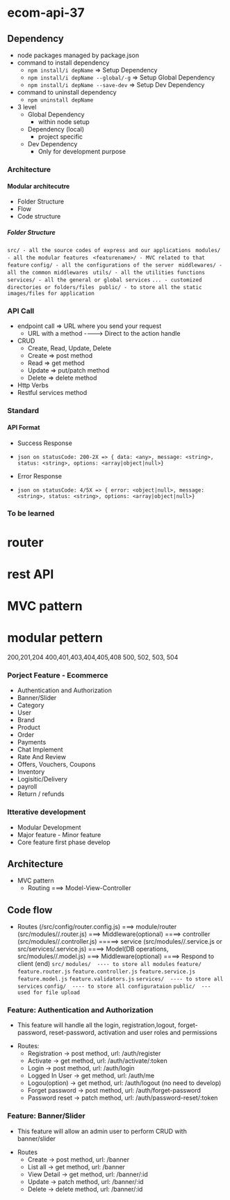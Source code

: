 # ecom-api-37
## Dependency 
- node packages managed by package.json
- command to install dependency
  - `npm install/i depName` => Setup Dependency
  - `npm install/i depName --global/-g` => Setup Global Dependency
  - `npm install/i depName --save-dev` => Setup Dev Dependency
- command to uninstall dependency
  - `npm uninstall depName`
- 3 level 
  - Global Dependency
    - within node setup 
  - Dependency (local)
    - project specific
  - Dev Dependency
    - Only for development purpose
    
### Architecture 
#### Modular architecutre
  - Folder Structure 
  - Flow 
  - Code structure 

##### Folder Structure 
  `src/ - all the source codes of express and our applications `
    `modules/ - all the modular features `
      `<featurename>/ - MVC related to that feature`
    `config/ - all the configurations of the server `
    `middlewares/ - all the common middlewares `
    `utils/ - all the utilities functions `
    `services/ - all the general or global services`
    `... - customized directories or folders/files `
  `public/ - to store all the static images/files for application `
    
  
### API Call 
- endpoint call => URL where you send your request
  - URL with a method ----> Direct to the action handle
- CRUD 
  - Create, Read, Update, Delete
  - Create => post method
  - Read =>   get method
  - Update => put/patch method
  - Delete => delete method
- Http Verbs 
- Restful services method

### Standard 
#### API Format 
* Success Response
- `json on statusCode: 200-2X => { data: <any>, message: <string>, status: <string>, options: <array|object|null>}`
* Error Response
- `json on statusCode: 4/5X => { error: <object|null>, message: <string>, status: <string>, options: <array|object|null>}`


### To be learned 
# router
# rest API
# MVC pattern
# modular pettern

200,201,204
400,401,403,404,405,408
500, 502, 503, 504


### Porject Feature - Ecommerce
* Authentication and Authorization 
* Banner/Slider
* Category
* User 
* Brand 
* Product
* Order 
* Payments 
* Chat Implement 
* Rate And Review 
* Offers, Vouchers, Coupons 
* Inventory 
* Logisitic/Delivery 
* payroll 
* Return / refunds

### Itterative development 
* Modular Development 
* Major feature - Minor feature
* Core feature first phase develop 


## Architecture 
* MVC pattern 
  - Routing ===> Model-View-Controller

## Code flow 
- Routes (/src/config/router.config.js) ===> module/router (src/modules/<module>/<module>.router.js) ===> Middleware(optional) ====> controller (src/modules/<module>/<module>.controller.js) =====> service (src/modules/<modules>/<module>.service.js or src/services/<service>.service.js) ====> Model(DB operations, src/modules/<module>/<module>.model.js)
                                                                                                     ===> Middleware(optional) ====> Respond to client (end)
`src/`
  `modules/  ---- to store all modules`
    `feature/`
      `feature.router.js`
      `feature.controller.js`
      `feature.service.js`
      `feature.model.js`
      `feature.validators.js`
  `services/  ---- to store all services`
  `config/  ---- to store all configurataion`
`public/  --- used for file upload`

### Feature: Authentication and Authorization 
- This feature will handle all the login, registration,logout, forget-password, reset-password, activation and user roles and permissions
* Routes: 
  * Registration    -> post method,   url: /auth/register
  * Activate        -> get method,    url: /auth/activate/:token
  * Login           -> post method,   url: /auth/login
  * Logged In User  -> get method,    url: /auth/me
  * Logou(option)   -> get method,    url: /auth/logout (no need to develop)
  * Forget password -> post method,   url: /auth/forget-password
  * Password reset  -> patch method,  url: /auth/password-reset/:token

### Feature: Banner/Slider
- This feature will allow an admin user to perform CRUD with banner/slider 
* Routes 
  * Create          -> post method,     url: /banner
  * List all        -> get method,      url: /banner
  * View Detail     -> get method,      url: /banner/:id
  * Update          -> patch method,    url: /banner/:id
  * Delete          -> delete method,   url: /banner/:id
